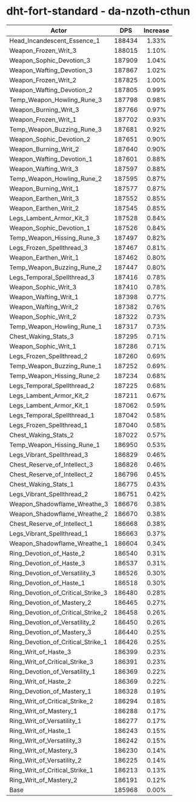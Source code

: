 # dht-fort-standard - da-nzoth-cthun
| Actor | DPS | Increase |
|---|:---:|:---:|
|Head_Incandescent_Essence_1|188434|1.33%|
|Weapon_Frozen_Writ_3|188015|1.10%|
|Weapon_Sophic_Devotion_3|187909|1.04%|
|Weapon_Wafting_Devotion_3|187867|1.02%|
|Weapon_Frozen_Writ_2|187825|1.00%|
|Weapon_Wafting_Devotion_2|187805|0.99%|
|Temp_Weapon_Howling_Rune_3|187798|0.98%|
|Weapon_Burning_Writ_3|187766|0.97%|
|Weapon_Frozen_Writ_1|187702|0.93%|
|Temp_Weapon_Buzzing_Rune_3|187681|0.92%|
|Weapon_Sophic_Devotion_2|187651|0.90%|
|Weapon_Burning_Writ_2|187640|0.90%|
|Weapon_Wafting_Devotion_1|187601|0.88%|
|Weapon_Wafting_Writ_3|187597|0.88%|
|Temp_Weapon_Howling_Rune_2|187595|0.87%|
|Weapon_Burning_Writ_1|187577|0.87%|
|Weapon_Earthen_Writ_3|187552|0.85%|
|Weapon_Earthen_Writ_2|187545|0.85%|
|Legs_Lambent_Armor_Kit_3|187528|0.84%|
|Weapon_Sophic_Devotion_1|187526|0.84%|
|Temp_Weapon_Hissing_Rune_3|187497|0.82%|
|Legs_Frozen_Spellthread_3|187467|0.81%|
|Weapon_Earthen_Writ_1|187462|0.80%|
|Temp_Weapon_Buzzing_Rune_2|187447|0.80%|
|Legs_Temporal_Spellthread_3|187416|0.78%|
|Weapon_Sophic_Writ_3|187410|0.78%|
|Weapon_Wafting_Writ_1|187398|0.77%|
|Weapon_Wafting_Writ_2|187382|0.76%|
|Weapon_Sophic_Writ_2|187322|0.73%|
|Temp_Weapon_Howling_Rune_1|187317|0.73%|
|Chest_Waking_Stats_3|187295|0.71%|
|Weapon_Sophic_Writ_1|187286|0.71%|
|Legs_Frozen_Spellthread_2|187260|0.69%|
|Temp_Weapon_Buzzing_Rune_1|187252|0.69%|
|Temp_Weapon_Hissing_Rune_2|187234|0.68%|
|Legs_Temporal_Spellthread_2|187225|0.68%|
|Legs_Lambent_Armor_Kit_2|187211|0.67%|
|Legs_Lambent_Armor_Kit_1|187062|0.59%|
|Legs_Temporal_Spellthread_1|187042|0.58%|
|Legs_Frozen_Spellthread_1|187040|0.58%|
|Chest_Waking_Stats_2|187022|0.57%|
|Temp_Weapon_Hissing_Rune_1|186950|0.53%|
|Legs_Vibrant_Spellthread_3|186829|0.46%|
|Chest_Reserve_of_Intellect_3|186826|0.46%|
|Chest_Reserve_of_Intellect_2|186796|0.45%|
|Chest_Waking_Stats_1|186775|0.43%|
|Legs_Vibrant_Spellthread_2|186751|0.42%|
|Weapon_Shadowflame_Wreathe_3|186676|0.38%|
|Weapon_Shadowflame_Wreathe_2|186670|0.38%|
|Chest_Reserve_of_Intellect_1|186668|0.38%|
|Legs_Vibrant_Spellthread_1|186663|0.37%|
|Weapon_Shadowflame_Wreathe_1|186604|0.34%|
|Ring_Devotion_of_Haste_2|186540|0.31%|
|Ring_Devotion_of_Haste_3|186537|0.31%|
|Ring_Devotion_of_Versatility_3|186526|0.30%|
|Ring_Devotion_of_Haste_1|186518|0.30%|
|Ring_Devotion_of_Critical_Strike_3|186480|0.28%|
|Ring_Devotion_of_Mastery_2|186465|0.27%|
|Ring_Devotion_of_Critical_Strike_2|186458|0.26%|
|Ring_Devotion_of_Versatility_2|186450|0.26%|
|Ring_Devotion_of_Mastery_3|186440|0.25%|
|Ring_Devotion_of_Critical_Strike_1|186426|0.25%|
|Ring_Writ_of_Haste_3|186399|0.23%|
|Ring_Writ_of_Critical_Strike_3|186391|0.23%|
|Ring_Devotion_of_Versatility_1|186369|0.22%|
|Ring_Writ_of_Haste_2|186369|0.22%|
|Ring_Devotion_of_Mastery_1|186328|0.19%|
|Ring_Writ_of_Critical_Strike_2|186294|0.18%|
|Ring_Writ_of_Mastery_1|186288|0.17%|
|Ring_Writ_of_Versatility_1|186277|0.17%|
|Ring_Writ_of_Haste_1|186243|0.15%|
|Ring_Writ_of_Versatility_3|186242|0.15%|
|Ring_Writ_of_Mastery_3|186230|0.14%|
|Ring_Writ_of_Versatility_2|186225|0.14%|
|Ring_Writ_of_Critical_Strike_1|186213|0.13%|
|Ring_Writ_of_Mastery_2|186191|0.12%|
|Base|185968|0.00%|
